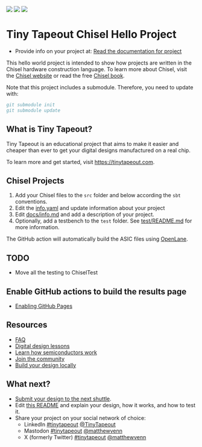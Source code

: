 ![](../../workflows/gds/badge.svg) ![](../../workflows/docs/badge.svg) ![](../../workflows/test/badge.svg)

# Tiny Tapeout Chisel Hello Project

- Provide info on your project at: [Read the documentation for project](docs/info.md)

This hello world project is intended to show how projects are written in the Chisel hardware construction language.
To learn more about Chisel, visit the [Chisel website](https://www.chisel-lang.org/)
or read the free [Chisel book](http://www.imm.dtu.dk/~masca/chisel-book.html).

Note that this project includes a submodule. Therefore, you need to update with:

```bibtex
git submodule init
git submodule update
```

## What is Tiny Tapeout?

Tiny Tapeout is an educational project that aims to make it easier and cheaper than ever to get your digital designs manufactured on a real chip.

To learn more and get started, visit https://tinytapeout.com.

## Chisel Projects

1. Add your Chisel files to the `src` folder and below according the `sbt` conventions.
2. Edit the [info.yaml](info.yaml) and update information about your project
3. Edit [docs/info.md](docs/info.md) and add a description of your project.
4. Optionally, add a testbench to the `test` folder. See [test/README.md](test/README.md) for more information.

The GitHub action will automatically build the ASIC files using [OpenLane](https://www.zerotoasiccourse.com/terminology/openlane/).

## TODO

 * Move all the testing to ChiselTest

## Enable GitHub actions to build the results page

- [Enabling GitHub Pages](https://tinytapeout.com/faq/#my-github-action-is-failing-on-the-pages-part)

## Resources

- [FAQ](https://tinytapeout.com/faq/)
- [Digital design lessons](https://tinytapeout.com/digital_design/)
- [Learn how semiconductors work](https://tinytapeout.com/siliwiz/)
- [Join the community](https://tinytapeout.com/discord)
- [Build your design locally](https://docs.google.com/document/d/1aUUZ1jthRpg4QURIIyzlOaPWlmQzr-jBn3wZipVUPt4)

## What next?

- [Submit your design to the next shuttle](https://app.tinytapeout.com/).
- Edit [this README](README.md) and explain your design, how it works, and how to test it.
- Share your project on your social network of choice:
  - LinkedIn [#tinytapeout](https://www.linkedin.com/search/results/content/?keywords=%23tinytapeout) [@TinyTapeout](https://www.linkedin.com/company/100708654/)
  - Mastodon [#tinytapeout](https://chaos.social/tags/tinytapeout) [@matthewvenn](https://chaos.social/@matthewvenn)
  - X (formerly Twitter) [#tinytapeout](https://twitter.com/hashtag/tinytapeout) [@matthewvenn](https://twitter.com/matthewvenn)
